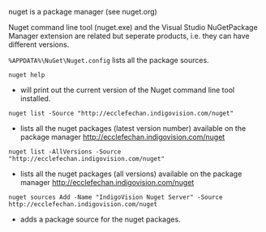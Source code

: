 nuget is a package manager (see nuget.org)

Nuget command line tool (nuget.exe) and the Visual Studio NuGetPackage Manager extension are related but seperate products, i.e. they can have different versions.

```%APPDATA%\NuGet\Nuget.config``` lists all the package sources.

`nuget help`
- will print out the current version of the Nuget command line tool installed.

`nuget list -Source "http://ecclefechan.indigovision.com/nuget"`
- lists all the nuget packages (latest version number) available on the package manager http://ecclefechan.indigovision.com/nuget

`nuget list -AllVersions -Source "http://ecclefechan.indigovision.com/nuget"`
- lists all the nuget packages (all versions) available on the package manager http://ecclefechan.indigovision.com/nuget

`nuget sources Add -Name "IndigoVision Nuget Server" -Source http://ecclefechan.indigovision.com/nuget`
- adds a package source for the nuget packages.
